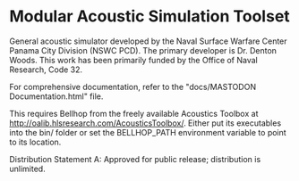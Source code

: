 # Modular Acoustic Simulation Toolset

General acoustic simulator developed by the Naval Surface Warfare Center Panama City Division (NSWC PCD).
The primary developer is Dr. Denton Woods. This work has been primarily funded by
the Office of Naval Research, Code 32.

For comprehensive documentation, refer to the "docs/MASTODON Documentation.html" file.

This requires Bellhop from the freely available Acoustics Toolbox at
http://oalib.hlsresearch.com/AcousticsToolbox/. Either put its executables into the bin/ folder or
set the BELLHOP_PATH environment variable to point to its location.

Distribution Statement A: Approved for public release; distribution is unlimited.
